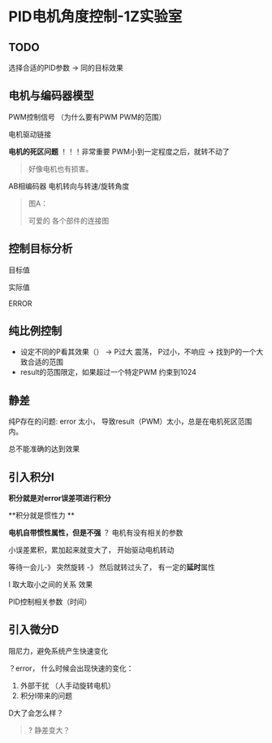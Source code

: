 # PID电机角度控制-1Z实验室



## TODO

选择合适的PID参数 -> 同的目标效果



## 电机与编码器模型

PWM控制信号 （为什么要有PWM PWM的范围）

电机驱动链接

**电机的死区问题** ！！！非常重要  PWM小到一定程度之后，就转不动了

> 好像电机也有损害。



AB相编码器 电机转向与转速/旋转角度



> 图A：
>
> 可爱的 各个部件的连接图
>
>  



## 控制目标分析

目标值

实际值

ERROR

 

## 纯比例控制



* 设定不同的P看其效果（） -> P过大 震荡， P过小，不响应 -> 找到P的一个大致合适的范围
* result的范围限定，如果超过一个特定PWM 约束到1024 



## 静差

纯P存在的问题:  error 太小， 导致result（PWM）太小，总是在电机死区范围内。

总不能准确的达到效果



## 引入积分I

**积分就是对error误差项进行积分**

**积分就是惯性力  **

**电机自带惯性属性，但是不强** ？ 电机有没有相关的参数

小误差累积，累加起来就变大了， 开始驱动电机转动

等待一会儿-》 突然旋转 -》 然后就转过头了， 有一定的**延时**属性



I 取大取小之间的关系  效果



PID控制相关参数（时间）





## 引入微分D



阻尼力，避免系统产生快速变化

？error， 什么时候会出现快速的变化：

1. 外部干扰 （人手动旋转电机）
2. 积分I带来的问题



D大了会怎么样？

> ? 静差变大？

